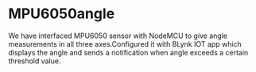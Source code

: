 # MPU6050angle
We have interfaced MPU6050 sensor with NodeMCU to give angle measurements in all three axes.Configured it with BLynk IOT app which displays the angle and sends a notification when angle exceeds a certain threshold value.
